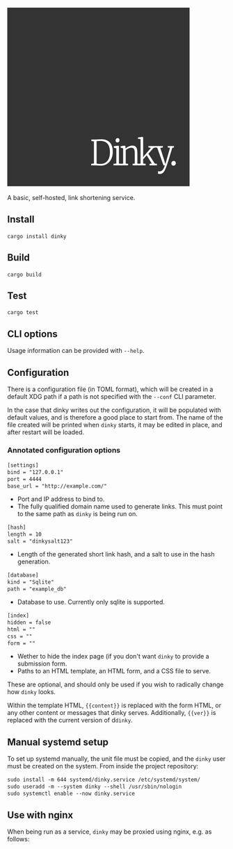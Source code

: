 ![dinky](./logo.svg "dinky")

A basic, self-hosted, link shortening service.

## Install

    cargo install dinky

## Build

    cargo build

## Test

    cargo test

## CLI options

Usage information can be provided with `--help`.

## Configuration

There is a configuration file (in TOML format), which will be created in a
default XDG path if a path is not specified with the `--conf` CLI parameter.

In the case that dinky writes out the configuration, it will be populated with
default values, and is therefore a good place to start from. The name of the
file created will be printed when `dinky` starts, it may be edited in place,
and after restart will be loaded.

### Annotated configuration options

~~~
[settings]
bind = "127.0.0.1"
port = 4444
base_url = "http://example.com/"
~~~

- Port and IP address to bind to.
- The fully qualified domain name used to generate links. This must point to
  the same path as `dinky` is being run on.
    
~~~
[hash]
length = 10
salt = "dinkysalt123"
~~~

- Length of the generated short link hash, and a salt to use in the hash
  generation.
 
~~~
[database]
kind = "Sqlite"
path = "example_db"
~~~

- Database to use. Currently only sqlite is supported.
  
~~~
[index]
hidden = false
html = ""
css = ""
form = ""
~~~

- Wether to hide the index page (if you don't want `dinky` to provide a
  submission form.
- Paths to an HTML template, an HTML form, and a CSS file to serve.

These are optional, and should only be used if you wish to radically change how
`dinky` looks.

Within the template HTML, `{{content}}` is replaced with the form HTML, or any
other content or messages that dinky serves. Additionally, `{{ver}}` is
replaced with the current version of d`dinky`.

## Manual systemd setup

To set up systemd manually, the unit file must be copied, and the `dinky`
user must be created on the system. From inside the project repository:

    sudo install -m 644 systemd/dinky.service /etc/systemd/system/
    sudo useradd -m --system dinky --shell /usr/sbin/nologin
    sudo systemctl enable --now dinky.service

## Use with nginx

When being run as a service, `dinky` may be proxied using nginx, e.g. as
follows:
